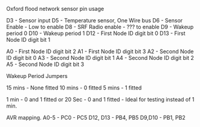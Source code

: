 Oxford flood network sensor pin usage


D3 - Sensor input
D5 - Temperature sensor, One Wire bus
D6 - Sensor Enable - Low to enable
D8 - SRF Radio enable - ??? to enable
D9 - Wakeup period 0
D10 - Wakeup period 1
D12 - First Node ID digit bit 0
D13 - First Node ID digit bit 1

A0 - First Node ID digit bit 2
A1 - First Node ID digit bit 3
A2 - Second Node ID digit bit 0
A3 - Second Node ID digit bit 1
A4 - Second Node ID digit bit 2
A5 - Second Node ID digit bit 3

Wakeup Period Jumpers

15 mins - None fitted
10 mins - 0 fitted
5 mins - 1 fitted

1 min - 0 and 1 fitted
or
20 Sec - 0 and 1 fitted - Ideal for testing instead of 1 min.


AVR mapping.
A0-5 - PC0 - PC5
D12, D13 - PB4, PB5
D9,D10 - PB1, PB2


